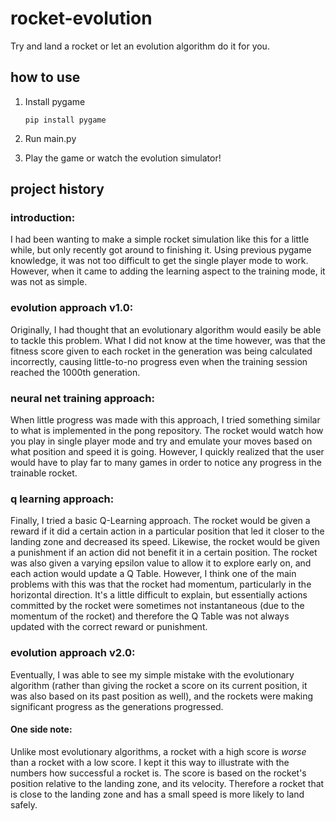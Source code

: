# rocket-evolution
Try and land a rocket or let an evolution algorithm do it for you.

## how to use
1. Install pygame

   ```
   pip install pygame
   ```
   
2. Run main.py
3. Play the game or watch the evolution simulator!

## project history
### introduction:
I had been wanting to make a simple rocket simulation like this for a little while, but only recently got around to finishing it. Using previous pygame knowledge, it was not too difficult to get the single player mode to work. However, when it came to adding the learning aspect to the training mode, it was not as simple.

### evolution approach v1.0:
Originally, I had thought that an evolutionary algorithm would easily be able to tackle this problem. What I did not know at the time however, was that the fitness score given to each rocket in the generation was being calculated incorrectly, causing little-to-no progress even when the training session reached the 1000th generation.

### neural net training approach:
When little progress was made with this approach, I tried something similar to what is implemented in the pong repository. The rocket would watch how you play in single player mode and try and emulate your moves based on what position and speed it is going. However, I quickly realized that the user would have to play far to many games in order to notice any progress in the trainable rocket.

### q learning approach:
Finally, I tried a basic Q-Learning approach. The rocket would be given a reward if it did a certain action in a particular position that led it closer to the landing zone and decreased its speed. Likewise, the rocket would be given a punishment if an action did not benefit it in a certain position. The rocket was also given a varying epsilon value to allow it to explore early on, and each action would update a Q Table. However, I think one of the main problems with this was that the rocket had momentum, particularly in the horizontal direction. It's a little difficult to explain, but essentially actions committed by the rocket were sometimes not instantaneous (due to the momentum of the rocket) and therefore the Q Table was not always updated with the correct reward or punishment.

### evolution approach v2.0:
Eventually, I was able to see my simple mistake with the evolutionary algorithm (rather than giving the rocket a score on its current position, it was also based on its past position as well), and the rockets were making significant progress as the generations progressed.
#### One side note:
Unlike most evolutionary algorithms, a rocket with a high score is _worse_ than a rocket with a low score. I kept it this way to illustrate with the numbers how successful a rocket is. The score is based on the rocket's position relative to the landing zone, and its velocity. Therefore a rocket that is close to the landing zone and has a small speed is more likely to land safely.






